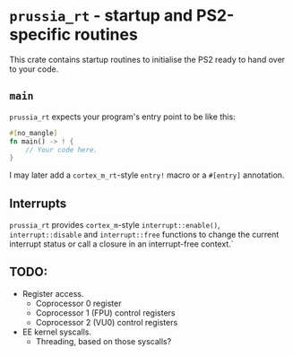 # `prussia_rt` - startup and PS2-specific routines

This crate contains startup routines to initialise the PS2 ready to hand over to your code.

## `main`
`prussia_rt` expects your program's entry point to be like this:

```rust
#[no_mangle]
fn main() -> ! {
    // Your code here.
}
```

I may later add a `cortex_m_rt`-style `entry!` macro or a `#[entry]` annotation.

## Interrupts
`prussia_rt` provides `cortex_m`-style `interrupt::enable()`, `interrupt::disable` and 
`interrupt::free` functions to change the current interrupt status or call a closure in an
interrupt-free context.`

## TODO:
- Register access.
  - Coprocessor 0 register
  - Coprocessor 1 (FPU) control registers
  - Coprocessor 2 (VU0) control registers
- EE kernel syscalls.
  - Threading, based on those syscalls?
